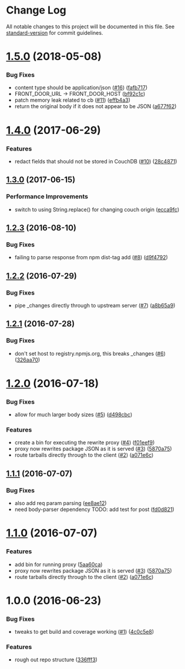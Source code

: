 # Change Log

All notable changes to this project will be documented in this file. See [standard-version](https://github.com/conventional-changelog/standard-version) for commit guidelines.

<a name="1.5.0"></a>
# [1.5.0](https://github.com/npm/couch-url-rewrite-proxy/compare/v1.4.0...v1.5.0) (2018-05-08)


### Bug Fixes

* content type should be application/json ([#16](https://github.com/npm/couch-url-rewrite-proxy/issues/16)) ([fafb717](https://github.com/npm/couch-url-rewrite-proxy/commit/fafb717))
* FRONT_DOOR_URL -> FRONT_DOOR_HOST ([bf92c1c](https://github.com/npm/couch-url-rewrite-proxy/commit/bf92c1c))
* patch memory leak related to cb ([#11](https://github.com/npm/couch-url-rewrite-proxy/issues/11)) ([effb4a3](https://github.com/npm/couch-url-rewrite-proxy/commit/effb4a3))
* return the original body if it does not appear to be JSON ([a677f62](https://github.com/npm/couch-url-rewrite-proxy/commit/a677f62))



<a name="1.4.0"></a>
# [1.4.0](https://github.com/npm/couch-url-rewrite-proxy/compare/v1.3.0...v1.4.0) (2017-06-29)


### Features

* redact fields that should not be stored in CouchDB ([#10](https://github.com/npm/couch-url-rewrite-proxy/issues/10)) ([28c4871](https://github.com/npm/couch-url-rewrite-proxy/commit/28c4871))



<a name="1.3.0"></a>
## [1.3.0](https://github.com/npm/couch-url-rewrite-proxy/compare/v1.2.3...v1.3.0) (2017-06-15)


### Performance Improvements

* switch to using String.replace() for changing couch origin ([ecca9fc](https://github.com/npm/couch-url-rewrite-proxy/commit/ecca9fc))



<a name="1.2.3"></a>
## [1.2.3](https://github.com/npm/couch-url-rewrite-proxy/compare/v1.2.2...v1.2.3) (2016-08-10)


### Bug Fixes

* failing to parse response from npm dist-tag add ([#8](https://github.com/npm/couch-url-rewrite-proxy/issues/8)) ([d9f4792](https://github.com/npm/couch-url-rewrite-proxy/commit/d9f4792))



<a name="1.2.2"></a>
## [1.2.2](https://github.com/npm/couch-url-rewrite-proxy/compare/v1.2.1...v1.2.2) (2016-07-29)


### Bug Fixes

* pipe _changes directly through to upstream server ([#7](https://github.com/npm/couch-url-rewrite-proxy/issues/7)) ([a8b65a9](https://github.com/npm/couch-url-rewrite-proxy/commit/a8b65a9))



<a name="1.2.1"></a>
## [1.2.1](https://github.com/npm/couch-url-rewrite-proxy/compare/v1.2.0...v1.2.1) (2016-07-28)


### Bug Fixes

* don't set host to registry.npmjs.org, this breaks _changes ([#6](https://github.com/npm/couch-url-rewrite-proxy/issues/6)) ([326aa70](https://github.com/npm/couch-url-rewrite-proxy/commit/326aa70))



<a name="1.2.0"></a>
# [1.2.0](https://github.com/npm/couch-url-rewrite-proxy/compare/v1.0.0...v1.2.0) (2016-07-18)


### Bug Fixes

* allow for much larger body sizes ([#5](https://github.com/npm/couch-url-rewrite-proxy/issues/5)) ([d498cbc](https://github.com/npm/couch-url-rewrite-proxy/commit/d498cbc))


### Features

* create a bin for executing the rewrite proxy ([#4](https://github.com/npm/couch-url-rewrite-proxy/issues/4)) ([f01eef9](https://github.com/npm/couch-url-rewrite-proxy/commit/f01eef9))
* proxy now rewrites package JSON as it is served ([#3](https://github.com/npm/couch-url-rewrite-proxy/issues/3)) ([5870a75](https://github.com/npm/couch-url-rewrite-proxy/commit/5870a75))
* route tarballs directly through to the client ([#2](https://github.com/npm/couch-url-rewrite-proxy/issues/2)) ([a071e6c](https://github.com/npm/couch-url-rewrite-proxy/commit/a071e6c))



<a name="1.1.1"></a>
## [1.1.1](https://github.com/npm/couch-url-rewrite-proxy/compare/v1.1.0...v1.1.1) (2016-07-07)


### Bug Fixes

* also add req param parsing ([ee8ae12](https://github.com/npm/couch-url-rewrite-proxy/commit/ee8ae12))
* need body-parser dependency TODO: add test for post ([fd0d821](https://github.com/npm/couch-url-rewrite-proxy/commit/fd0d821))



<a name="1.1.0"></a>
# [1.1.0](https://github.com/npm/couch-url-rewrite-proxy/compare/v1.0.0...v1.1.0) (2016-07-07)


### Features

* add bin for running proxy ([5aa60ca](https://github.com/npm/couch-url-rewrite-proxy/commit/5aa60ca))
* proxy now rewrites package JSON as it is served ([#3](https://github.com/npm/couch-url-rewrite-proxy/issues/3)) ([5870a75](https://github.com/npm/couch-url-rewrite-proxy/commit/5870a75))
* route tarballs directly through to the client ([#2](https://github.com/npm/couch-url-rewrite-proxy/issues/2)) ([a071e6c](https://github.com/npm/couch-url-rewrite-proxy/commit/a071e6c))



<a name="1.0.0"></a>
# 1.0.0 (2016-06-23)


### Bug Fixes

* tweaks to get build and coverage working ([#1](https://github.com/npm/couch-url-rewrite-proxy/issues/1)) ([4c0c5e8](https://github.com/npm/couch-url-rewrite-proxy/commit/4c0c5e8))


### Features

* rough out repo structure ([336fff3](https://github.com/npm/couch-url-rewrite-proxy/commit/336fff3))
